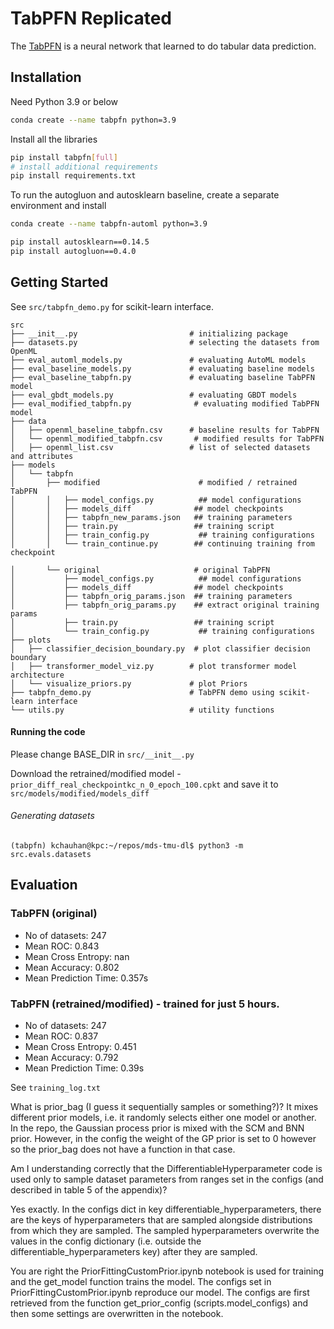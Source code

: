 # TabPFN Replicated

The [TabPFN](https://github.com/automl/TabPFN/) is a neural network that learned to do tabular data prediction. 

## Installation
Need Python 3.9 or below
```bash
conda create --name tabpfn python=3.9
```

Install all the libraries
```bash
pip install tabpfn[full]
# install additional requirements
pip install requirements.txt
```

To run the autogluon and autosklearn baseline, 
create a separate environment and install 

```bash
conda create --name tabpfn-automl python=3.9
```

```bash
pip install autosklearn==0.14.5
pip install autogluon==0.4.0
```

## Getting Started
See `src/tabpfn_demo.py` for scikit-learn interface.


```shell
src
├── __init__.py                         # initializing package
├── datasets.py                         # selecting the datasets from OpenML
├── eval_automl_models.py               # evaluating AutoML models
├── eval_baseline_models.py             # evaluating baseline models
├── eval_baseline_tabpfn.py             # evaluating baseline TabPFN model
├── eval_gbdt_models.py                 # evaluating GBDT models
├── eval_modified_tabpfn.py              # evaluating modified TabPFN model
├── data
│   ├── openml_baseline_tabpfn.csv      # baseline results for TabPFN
│   └── openml_modified_tabpfn.csv       # modified results for TabPFN
│   ├── openml_list.csv                 # list of selected datasets and attributes
├── models
│   └── tabpfn
│       ├── modified                      # modified / retrained TabPFN
│       │   ├── model_configs.py          ## model configurations  
│       │   ├── models_diff              ## model checkpoints 
│       │   ├── tabpfn_new_params.json   ## training parameters 
│       │   ├── train.py                 ## training script
│       │   ├── train_config.py           ## training configurations 
│       │   └── train_continue.py        ## continuing training from checkpoint

│       └── original                     # original TabPFN
│           ├── model_configs.py          ## model configurations  
│           ├── models_diff              ## model checkpoints 
│           ├── tabpfn_orig_params.json  ## training parameters 
│           ├── tabpfn_orig_params.py    ## extract original training params
│           ├── train.py                 ## training script
│           └── train_config.py           ## training configurations 
├── plots
│   ├── classifier_decision_boundary.py  # plot classifier decision boundary
│   ├── transformer_model_viz.py        # plot transformer model architecture
│   └── visualize_priors.py             # plot Priors
├── tabpfn_demo.py                      # TabPFN demo using scikit-learn interface
└── utils.py                            # utility functions
```
#### Running the code 

Please change BASE_DIR in `src/__init__.py`

Download the retrained/modified model - `prior_diff_real_checkpointkc_n_0_epoch_100.cpkt` and save it to `src/models/modified/models_diff`

###### Generating datasets
```
(tabpfn) kchauhan@kpc:~/repos/mds-tmu-dl$ python3 -m src.evals.datasets
```




## Evaluation

### TabPFN (original)
- No of datasets: 247
- Mean ROC: 0.843
- Mean Cross Entropy: nan
- Mean Accuracy: 0.802
- Mean Prediction Time: 0.357s
 
### TabPFN (retrained/modified) - trained for just 5 hours.
- No of datasets: 247
- Mean ROC: 0.837
- Mean Cross Entropy: 0.451
- Mean Accuracy: 0.792
- Mean Prediction Time: 0.39s

See `training_log.txt`

What is prior_bag (I guess it sequentially samples or something?)?
It mixes different prior models, i.e. it randomly selects either one model or another. In the repo, the Gaussian process prior is mixed with the SCM and BNN prior. However, in the config the weight of the GP prior is set to 0 however so the prior_bag does not have a function in that case.


Am I understanding correctly that the DifferentiableHyperparameter code is used only to sample dataset parameters from ranges set in the configs (and described in table 5 of the appendix)?

Yes exactly. In the configs dict in key differentiable_hyperparameters, there are the keys of hyperparameters that are sampled alongside distributions from which they are sampled. The sampled hyperparameters overwrite the values in the config dictionary (i.e. outside the differentiable_hyperparameters key) after they are sampled.


You are right the PriorFittingCustomPrior.ipynb notebook is used for training and the get_model function trains the model. The configs set in PriorFittingCustomPrior.ipynb reproduce our model. The configs are first retrieved from the function get_prior_config (scripts.model_configs) and then some settings are overwritten in the notebook.
